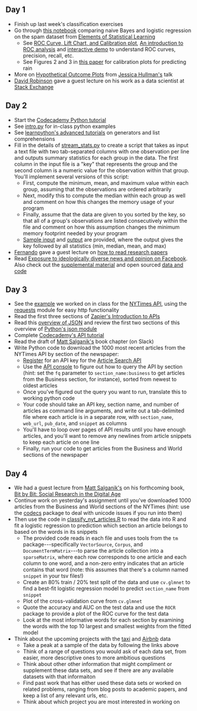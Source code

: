 ## Day 1
  * Finish up last week's classification exercises
  * Go through [this notebook](http://rpubs.com/jhofman/nb_vs_lr) comparing naive Bayes and logistic regression on the spam dataset from [Elements of Statistical Learning](http://statweb.stanford.edu/~tibs/ElemStatLearn/)
    * See [ROC Curve, Lift Chart, and Calibration plot](http://mrvar.fdv.uni-lj.si/pub/mz/mz3.1/vuk.pdf), [An introduction to ROC analysis](https://ccrma.stanford.edu/workshops/mir2009/references/ROCintro.pdf) and [interactive demo](http://www.navan.name/roc/) to understand ROC curves, precision, recall, etc.
    * See Figures 2 and 3 in [this paper](http://faculty.engr.utexas.edu/bickel/Papers/TWC_Calibration.pdf) for calibration plots for predicting rain
  * More on [Hypothetical Outcome Plots](https://medium.com/hci-design-at-uw/hypothetical-outcomes-plots-experiencing-the-uncertain-b9ea60d7c740) from [Jessica Hullman's](http://faculty.washington.edu/jhullman/) talk
  * [David Robinson](http://varianceexplained.org/about/) gave a guest lecture on his work as a data scientist at [Stack Exchange](https://en.wikipedia.org/wiki/Stack_Exchange)

## Day 2
  * Start the [Codecademy Python tutorial](https://www.codecademy.com/learn/python)
  * See [intro.py](intro.py) for in-class python examples
  * See [learnpython's advanced tutorials](http://www.learnpython.org) on generators and list comprehensions
  * Fill in the details of [stream_stats.py](stream_stats.py) to create a script that takes as input a text file with two tab-separated columns with one observation per line and outputs summary statistics for each group in the data. The first column in the input file is a "key" that represents the group and the second column is a numeric value for the observation within that group. You'll implement several versions of this script:
    * First, compute the minimum, mean, and maximum value within each group, assuming that the observations are ordered arbitrarily
	* Next, modify this to compute the median within each group as well and comment on how this changes the memory usage of your program
	* Finally, assume that the data are given to you sorted by the key, so that all of a group's observations are listed consecutively within the file and comment on how this assumption changes the minimum memory footprint needed by your program
    * [Sample input](sample_input.tsv) and [output](sample_output.tsv) are provided, where the output gives the key followed by all statistics (min, median, mean, and max)
  * [Fernando](http://research.microsoft.com/jump/164338) gave a guest lecture on [how to read research papers](reading-papers.pptx)
  * Read [Exposure to ideologically diverse news and opinion on Facebook](http://www.sciencemag.org/content/348/6239/1130.abstract). Also check out the [supplemental material](http://www.sciencemag.org/content/348/6239/1130/suppl/DC1) and open sourced [data and code](https://dataverse.harvard.edu/dataset.xhtml?persistentId=doi:10.7910/DVN/LDJ7MS)

## Day 3
  * See the [example](get_article_urls.py) we worked on in class for the [NYTimes API](https://developer.nytimes.com/), using the [requests](http://docs.python-requests.org/en/master/user/quickstart/) module for easy http functionality
  * Read the first three sections of [Zapier's Introduction to APIs](https://zapier.com/learn/apis/)
  * Read this [overview of JSON](http://code.tutsplus.com/tutorials/understanding-json--active-8817) and review the first two sections of this overview of [Python's json module](http://pymotw.com/2/json/)
  * Complete [Codecademy's API tutorial](https://www.codecademy.com/courses/50e5bc94ce7f5e4945001d31/)
  * Read the draft of [Matt Salganik's](http://www.princeton.edu/~mjs3/) book chapter (on Slack)
  * Write Python code to download the 1000 most recent articles from the NYTimes API by section of the newspaper:
  	* [Register](https://developer.nytimes.com/signup) for an API key for the [Article Search API](https://developer.nytimes.com/article_search_v2.json)
  	* Use the [API console](https://developer.nytimes.com/article_search_v2.json#/Console/GET/articlesearch.json) to figure out how to query the API by section (hint: set the ``fq`` parameter to ``section_name:business`` to get articles from the Business section, for instance), sorted from newest to oldest articles
  	* Once you've figured out the query you want to run, translate this to working python code
  	* Your code should take an API key, section name, and number of articles as command line arguments, and write out a tab-delimited file where each article is in a separate row, with ``section_name``, ``web_url``, ``pub_date``, and ``snippet`` as columns
  	* You'll have to loop over pages of API results until you have enough articles, and you'll want to remove any newlines from article snippets to keep each article on one line
  	* Finally, run your code to get articles from the Business and World sections of the newspaper
  	
## Day 4
  * We had a guest lecture from [Matt Salganik's](http://www.princeton.edu/~mjs3/) on his forthcoming book, [Bit by Bit: Social Research in the Digital Age](http://bitbybitbook.com)
  * Continue work on yesterday's assignment until you've downloaded 1000 articles from the Business and World sections of the NYTimes (hint: use the [codecs](https://pymotw.com/2/codecs/#working-with-files) package to deal with unicode issues if you run into them)
  * Then use the code in [classify_nyt_articles.R](classify_nyt_articles.R) to read the data into R and fit a logistic regression to prediction which section an article belongs to based on the words in its snippets
    * The provided code reads in each file and uses tools from the ``tm`` package---specifically ``VectorSource``, ``Corpus``, and ``DocumentTermMatrix``---to parse the article collection into a ``sparseMatrix``, where each row corresponds to one article and each column to one word, and a non-zero entry indicates that an article contains that word (note: this assumes that there's a column named ``snippet`` in your tsv files!)
    * Create an 80% train / 20% test split of the data and use ``cv.glmnet`` to find a best-fit logistic regression model to predict ``section_name`` from ``snippet``
    * Plot of the cross-validation curve from ``cv.glmnet``
    * Quote the accuracy and AUC on the test data and use the ``ROCR`` package to provide a plot of the ROC curve for the test data
    * Look at the most informative words for each section by examining the words with the top 10 largest and smallest weights from the fitted model
  * Think about the upcoming projects with the [taxi](http://www.nyc.gov/html/tlc/html/about/trip_record_data.shtml) and [Airbnb](http://insideairbnb.com/get-the-data.html) data
    * Take a peak at a sample of the data by following the links above
    * Think of a range of questions you would ask of each data set, from easier, more descriptive ones to more ambitious questions
    * Think about other other information that might compliment or supplement these data sets, and see if there are any available datasets with that informaiton
    * Find past work that has either used these data sets or worked on related problems, ranging from blog posts to academic papers, and keep a list of any relevant urls, etc.
    * Think about which project you are most interested in working on